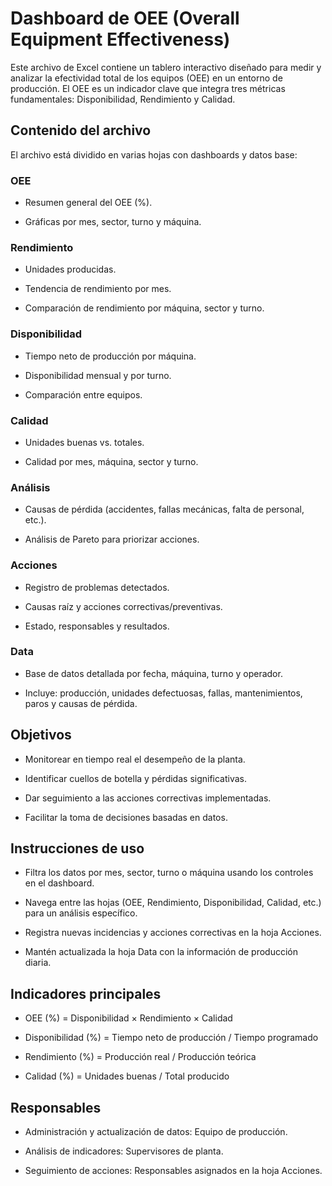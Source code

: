 # Dashboard de OEE (Overall Equipment Effectiveness)

Este archivo de Excel contiene un tablero interactivo diseñado para medir y analizar la efectividad total de los equipos (OEE) en un entorno de producción. El OEE es un indicador clave que integra tres métricas fundamentales: Disponibilidad, Rendimiento y Calidad.

## Contenido del archivo

El archivo está dividido en varias hojas con dashboards y datos base:

### OEE

- Resumen general del OEE (%).

- Gráficas por mes, sector, turno y máquina.

### Rendimiento

- Unidades producidas.

- Tendencia de rendimiento por mes.

- Comparación de rendimiento por máquina, sector y turno.

### Disponibilidad

- Tiempo neto de producción por máquina.

- Disponibilidad mensual y por turno.

- Comparación entre equipos.

### Calidad

- Unidades buenas vs. totales.

- Calidad por mes, máquina, sector y turno.

### Análisis

- Causas de pérdida (accidentes, fallas mecánicas, falta de personal, etc.).

- Análisis de Pareto para priorizar acciones.

### Acciones

- Registro de problemas detectados.

- Causas raíz y acciones correctivas/preventivas.

- Estado, responsables y resultados.

### Data

- Base de datos detallada por fecha, máquina, turno y operador.

- Incluye: producción, unidades defectuosas, fallas, mantenimientos, paros y causas de pérdida.

## Objetivos

- Monitorear en tiempo real el desempeño de la planta.

- Identificar cuellos de botella y pérdidas significativas.

- Dar seguimiento a las acciones correctivas implementadas.

- Facilitar la toma de decisiones basadas en datos.

## Instrucciones de uso

- Filtra los datos por mes, sector, turno o máquina usando los controles en el dashboard.

- Navega entre las hojas (OEE, Rendimiento, Disponibilidad, Calidad, etc.) para un análisis específico.

- Registra nuevas incidencias y acciones correctivas en la hoja Acciones.

- Mantén actualizada la hoja Data con la información de producción diaria.

## Indicadores principales

- OEE (%) = Disponibilidad × Rendimiento × Calidad

- Disponibilidad (%) = Tiempo neto de producción / Tiempo programado

- Rendimiento (%) = Producción real / Producción teórica

- Calidad (%) = Unidades buenas / Total producido

## Responsables

- Administración y actualización de datos: Equipo de producción.

- Análisis de indicadores: Supervisores de planta.

- Seguimiento de acciones: Responsables asignados en la hoja Acciones.
